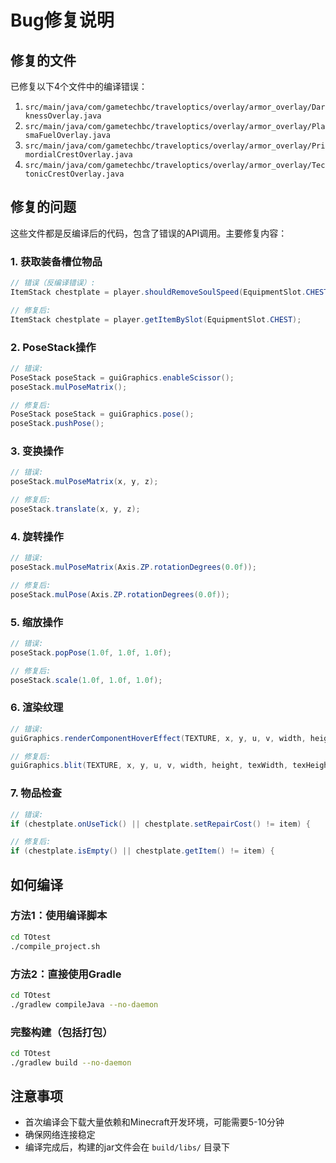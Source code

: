 # Bug修复说明

## 修复的文件

已修复以下4个文件中的编译错误：

1. `src/main/java/com/gametechbc/traveloptics/overlay/armor_overlay/DarknessOverlay.java`
2. `src/main/java/com/gametechbc/traveloptics/overlay/armor_overlay/PlasmaFuelOverlay.java`
3. `src/main/java/com/gametechbc/traveloptics/overlay/armor_overlay/PrimordialCrestOverlay.java`
4. `src/main/java/com/gametechbc/traveloptics/overlay/armor_overlay/TectonicCrestOverlay.java`

## 修复的问题

这些文件都是反编译后的代码，包含了错误的API调用。主要修复内容：

### 1. 获取装备槽位物品
```java
// 错误（反编译错误）:
ItemStack chestplate = player.shouldRemoveSoulSpeed(EquipmentSlot.CHEST);

// 修复后:
ItemStack chestplate = player.getItemBySlot(EquipmentSlot.CHEST);
```

### 2. PoseStack操作
```java
// 错误:
PoseStack poseStack = guiGraphics.enableScissor();
poseStack.mulPoseMatrix();

// 修复后:
PoseStack poseStack = guiGraphics.pose();
poseStack.pushPose();
```

### 3. 变换操作
```java
// 错误:
poseStack.mulPoseMatrix(x, y, z);

// 修复后:
poseStack.translate(x, y, z);
```

### 4. 旋转操作
```java
// 错误:
poseStack.mulPoseMatrix(Axis.ZP.rotationDegrees(0.0f));

// 修复后:
poseStack.mulPose(Axis.ZP.rotationDegrees(0.0f));
```

### 5. 缩放操作
```java
// 错误:
poseStack.popPose(1.0f, 1.0f, 1.0f);

// 修复后:
poseStack.scale(1.0f, 1.0f, 1.0f);
```

### 6. 渲染纹理
```java
// 错误:
guiGraphics.renderComponentHoverEffect(TEXTURE, x, y, u, v, width, height, texWidth, texHeight);

// 修复后:
guiGraphics.blit(TEXTURE, x, y, u, v, width, height, texWidth, texHeight);
```

### 7. 物品检查
```java
// 错误:
if (chestplate.onUseTick() || chestplate.setRepairCost() != item) {

// 修复后:
if (chestplate.isEmpty() || chestplate.getItem() != item) {
```

## 如何编译

### 方法1：使用编译脚本
```bash
cd TOtest
./compile_project.sh
```

### 方法2：直接使用Gradle
```bash
cd TOtest
./gradlew compileJava --no-daemon
```

### 完整构建（包括打包）
```bash
cd TOtest
./gradlew build --no-daemon
```

## 注意事项

- 首次编译会下载大量依赖和Minecraft开发环境，可能需要5-10分钟
- 确保网络连接稳定
- 编译完成后，构建的jar文件会在 `build/libs/` 目录下
